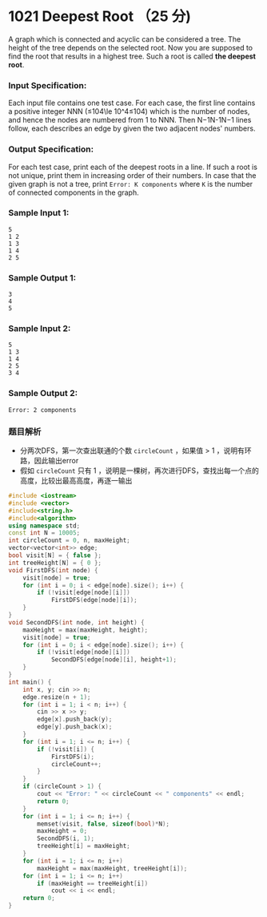 # 1021 Deepest Root （25 分)

A graph which is connected and acyclic can be considered a tree. The height of the tree depends on the selected root. Now you are supposed to find the root that results in a highest tree. Such a root is called **the deepest root**.

### Input Specification:

Each input file contains one test case. For each case, the first line contains a positive integer NNN (≤104\\le 10^4≤10​4​​) which is the number of nodes, and hence the nodes are numbered from 1 to NNN. Then N−1N-1N−1 lines follow, each describes an edge by given the two adjacent nodes' numbers.

### Output Specification:

For each test case, print each of the deepest roots in a line. If such a root is not unique, print them in increasing order of their numbers. In case that the given graph is not a tree, print `Error: K components` where `K` is the number of connected components in the graph.

### Sample Input 1:

    5
    1 2
    1 3
    1 4
    2 5
    

### Sample Output 1:

    3
    4
    5
    

### Sample Input 2:

    5
    1 3
    1 4
    2 5
    3 4
    

### Sample Output 2:

    Error: 2 components

### 题目解析

- 分两次DFS，第一次查出联通的个数 `circleCount` ，如果值 > 1 ，说明有环路，因此输出error
- 假如 `circleCount` 只有 1 ，说明是一棵树，再次进行DFS，查找出每一个点的高度，比较出最高高度，再逐一输出

```C++
#include <iostream>
#include <vector>
#include<string.h>
#include<algorithm>
using namespace std;
const int N = 10005;
int circleCount = 0, n, maxHeight;
vector<vector<int>> edge;
bool visit[N] = { false };
int treeHeight[N] = { 0 };
void FirstDFS(int node) {
	visit[node] = true;
	for (int i = 0; i < edge[node].size(); i++) {
		if (!visit[edge[node][i]])
			FirstDFS(edge[node][i]);
	}
}
void SecondDFS(int node, int height) {
	maxHeight = max(maxHeight, height);
	visit[node] = true;
	for (int i = 0; i < edge[node].size(); i++) {
		if (!visit[edge[node][i]])
			SecondDFS(edge[node][i], height+1);
	}
}
int main() {
	int x, y; cin >> n;
	edge.resize(n + 1);
	for (int i = 1; i < n; i++) {
		cin >> x >> y;
		edge[x].push_back(y);
		edge[y].push_back(x);
	}
	for (int i = 1; i <= n; i++) {
		if (!visit[i]) {
			FirstDFS(i);
			circleCount++;
		}
	}
	if (circleCount > 1) {
		cout << "Error: " << circleCount << " components" << endl;
		return 0;
	}
	for (int i = 1; i <= n; i++) {
		memset(visit, false, sizeof(bool)*N);
		maxHeight = 0;
		SecondDFS(i, 1);
		treeHeight[i] = maxHeight;
	}
	for (int i = 1; i <= n; i++)
		maxHeight = max(maxHeight, treeHeight[i]);
	for (int i = 1; i <= n; i++)
		if (maxHeight == treeHeight[i])
			cout << i << endl;
	return 0;
}
```